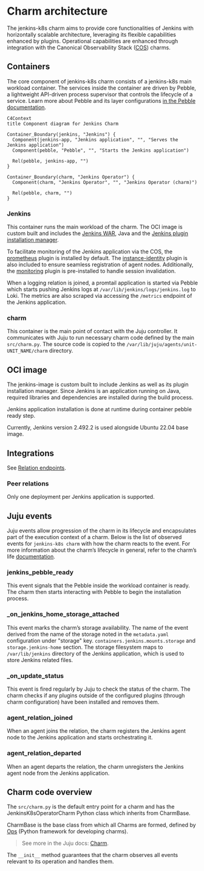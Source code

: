 # Charm architecture

The jenkins-k8s charm aims to provide core functionalities of Jenkins with horizontally
scalable architecture, leveraging its flexible capabilities enhanced by plugins. Operational
capabilities are enhanced through integration with the
Canonical Observability Stack ([COS](https://charmhub.io/topics/canonical-observability-stack/))
charms.


## Containers

The core component of jenkins-k8s charm consists of a jenkins-k8s main workload container. The
services inside the container are driven by Pebble, a lightweight API-driven process supervisor
that controls the lifecycle of a service.
Learn more about Pebble and its layer configurations [in the Pebble documentation](https://github.com/canonical/pebble).

```mermaid
C4Context
title Component diagram for Jenkins Charm

Container_Boundary(jenkins, "Jenkins") {
  Component(jenkins-app, "Jenkins application", "", "Serves the Jenkins application")
  Component(pebble, "Pebble", "", "Starts the Jenkins application")

  Rel(pebble, jenkins-app, "")
}

Container_Boundary(charm, "Jenkins Operator") {
  Component(charm, "Jenkins Operator", "", "Jenkins Operator (charm)")
  
  Rel(pebble, charm, "")
}
```

### Jenkins

This container runs the main workload of the charm. The OCI image is custom built and includes
the [Jenkins WAR](https://www.jenkins.io/doc/book/installing/war-file/), Java and the [Jenkins plugin installation manager](https://github.com/jenkinsci/plugin-installation-manager-tool/).

To facilitate monitoring of the Jenkins application via the COS, the [prometheus](https://plugins.jenkins.io/prometheus/) plugin is installed by default. The [instance-identity](https://plugins.jenkins.io/instance-identity/) plugin is also included to ensure seamless registration of agent nodes. Additionally, the [monitoring](https://plugins.jenkins.io/monitoring/) plugin is pre-installed to handle session invalidation.

When a logging relation is joined, a promtail application is started via Pebble which starts
pushing Jenkins logs at `/var/lib/jenkins/logs/jenkins.log` to Loki.
The metrics are also scraped via accessing the `/metrics` endpoint of the Jenkins application.

### charm

This container is the main point of contact with the Juju controller. It communicates with Juju to
run necessary charm code defined by the main `src/charm.py`. The source code is copied to the
`/var/lib/juju/agents/unit-UNIT_NAME/charm` directory.

## OCI image

The jenkins-image is custom built to include Jenkins as well as its plugin installation manager. Since Jenkins is
an application running on Java, required libraries and dependencies are installed during the build
process.

Jenkins application installation is done at runtime during container pebble ready step.

Currently, Jenkins version 2.492.2 is used alongside Ubuntu 22.04 base image.

## Integrations

See [Relation endpoints](../reference/integrations.md).

### Peer relations

Only one deployment per Jenkins application is supported.

## Juju events

Juju events allow progression of the charm in its lifecycle and encapsulates part of the execution
context of a charm. Below is the list of observed events for `jenkins-k8s charm` with how the charm
reacts to the event. For more information about the charm’s lifecycle in general, refer to the
charm’s life [documentation](https://canonical-juju.readthedocs-hosted.com/en/3.6/user/reference/hook/).

### jenkins_pebble_ready

This event signals that the Pebble inside the workload container is ready. The charm then starts interacting with Pebble to begin the installation process.

### _on_jenkins_home_storage_attached

This event marks the charm’s storage availability. The name of the event derived from the name of
the storage noted in the `metadata.yaml` configuration under "storage" key.
`containers.jenkins.mounts.storage` and `storage.jenkins-home` section. The storage filesystem maps to
`/var/lib/jenkins` directory of the Jenkins application, which is used to store Jenkins related files.

### _on_update_status

This event is fired regularly by Juju to check the status of the charm. The charm checks if any plugins outside of the configured plugins (through charm configuration) have been installed and removes them.

### agent_relation_joined

When an agent joins the relation, the charm registers the Jenkins agent node to the Jenkins application and starts orchestrating it.

### agent_relation_departed

When an agent departs the relation, the charm unregisters the Jenkins agent node from the Jenkins application.

## Charm code overview

The `src/charm.py` is the default entry point for a charm and has the JenkinsK8sOperatorCharm Python class which inherits from CharmBase.

CharmBase is the base class from which all Charms are formed, defined by [Ops](https://juju.is/docs/sdk/ops) (Python framework for developing charms).

> See more in the Juju docs: [Charm](https://canonical-juju.readthedocs-hosted.com/en/3.6/user/reference/charm/).

The `__init__` method guarantees that the charm observes all events relevant to its operation and handles them.
